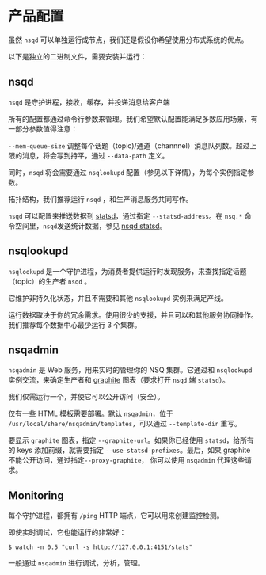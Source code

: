 # 产品配置

虽然 `nsqd` 可以单独运行成节点，我们还是假设你希望使用分布式系统的优点。

以下是独立的二进制文件，需要安装并运行：

## nsqd

`nsqd` 是守护进程，接收，缓存，并投递消息给客户端

所有的配置都通过命令行参数来管理。我们希望默认配置能满足多数应用场景，有一部分参数值得注意：

`--mem-queue-size` 调整每个话题（topic)/通道（channnel）消息队列数。超过上限的消息，将会写到持平，通过 `--data-path` 定义。

同时，`nsqd` 将会需要通过 `nsqlookupd` 配置（参见以下详情），为每个实例指定参数。

拓扑结构，我们推荐运行 `nsqd` ，和生产消息服务共同写作。

`nsqd` 可以配置来推送数据到 [statsd][statsd]，通过指定 `--statsd-address`。在 `nsq.*` 命令空间里，`nsqd`发送统计数据，参见 [nsqd statsd][nsqd_statsd]。

## nsqlookupd

`nsqlookupd` 是一个守护进程，为消费者提供运行时发现服务，来查找指定话题（topic）的生产者 `nsqd` 。

它维护非持久化状态，并且不需要和其他 `nsqlookupd` 实例来满足产线。

运行数据取决于你的冗余需求。使用很少的支援，并且可以和其他服务协同操作。我们推荐每个数据中心最少运行 3 个集群。

## nsqadmin

`nsqadmin` 是 Web 服务，用来实时的管理你的 NSQ 集群。它通过和 `nsqlookupd` 实例交流，来确定生产者和 [graphite][graphite] 图表（要求打开 `nsqd` 端 `statsd`）。

我们仅需运行一个，并使它可以公开访问（安全）。

仅有一些 HTML 模板需要部署。默认 `nsqadmin`，位于 `/usr/local/share/nsqadmin/templates`，可以通过 `--template-dir` 重写。

要显示 `graphite` 图表，指定 `--graphite-url`。如果你已经使用 `statsd`，给所有的 keys 添加前缀，就需要指定 `--use-statsd-prefixes`。最后，如果 graphite 不能公开访问，通过指定`--proxy-graphite`， 你可以使用 `nsqadmin` 代理这些请求。

## Monitoring

每个守护进程，都拥有 `/ping` HTTP 端点，它可以用来创建监控检测。

即使实时调试，它也能运行的非常好：

    $ watch -n 0.5 "curl -s http://127.0.0.1:4151/stats"

一般通过 `nsqadmin` 进行调试，分析，管理。

[statsd]: https://github.com/bitly/statsdaemon
[graphite]: http://graphite.wikidot.com/
[nsqd_statsd]: ./nsqd.md#statsd
